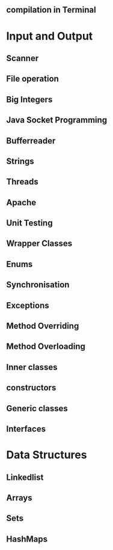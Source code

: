 ## compilation in Terminal 

# Input and Output 

## Scanner

## File operation


## Big Integers

## Java Socket Programming

## Bufferreader

## Strings

## Threads

## Apache

## Unit Testing

## Wrapper Classes

## Enums 

## Synchronisation


## Exceptions



## Method Overriding

## Method Overloading 

## Inner classes 

## constructors

## Generic classes 

## Interfaces

# Data Structures

## Linkedlist 

## Arrays

## Sets


## HashMaps


